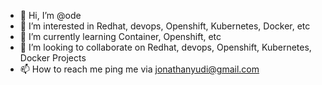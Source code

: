- 👋 Hi, I’m @ode
- 👀 I’m interested in Redhat, devops, Openshift, Kubernetes, Docker, etc
- 🌱 I’m currently learning Container, Openshift, etc
- 💞️ I’m looking to collaborate on Redhat, devops, Openshift, Kubernetes, Docker Projects 
- 📫 How to reach me  ping me via jonathanyudi@gmail.com

<!---
odhub/odhub is a ✨ special ✨ repository because its `README.md` (this file) appears on your GitHub profile.
You can click the Preview link to take a look at your changes.
--->
